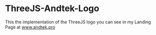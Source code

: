 # ThreeJS-Andtek-Logo
This the implementation of the ThreeJS logo you can see in my Landing Page at www.andtek.pro
